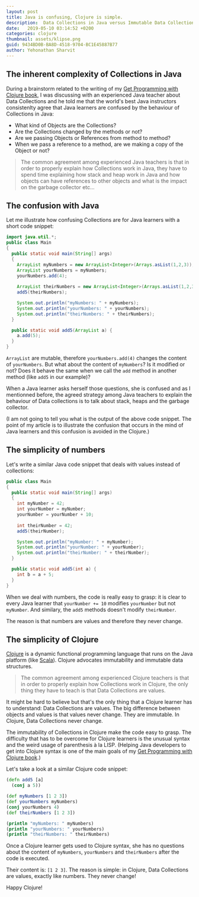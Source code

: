 ```yaml
---
layout: post
title: Java is confusing, Clojure is simple.  
description:  Data Collections in Java versus Immutable Data Collections in Clojure. The complexity of Java compared to the simplicity of Clojure.
date:   2019-05-10 03:14:52 +0200
categories: clojure
thumbnail: assets/klipse.png
guid: 9434BD0B-BA8D-4518-9704-BC1E45887B77
author: Yehonathan Sharvit
---
```


## The inherent complexity of Collections in Java

During a brainstorm related to the writing of my [Get Programming with Clojure book](https://www.manning.com/books/get-programming-with-clojure?a_aid=viebel&a_bid=399d9d64), I was discussing with an experienced Java teacher about Data Collections and he told me that the world's best Java instructors consistenlty agree that Java learners are confused by the behaviour of Collections in Java:

- What kind of Objects are the Collections?
- Are the Collections changed by the methods or not?
- Are we passing Objects or References from method to method?
- When we pass a reference to a method, are we making a copy of the Object or not?

> The common agreement among experienced Java teachers is that in order to properly explain how Collections work in Java, they have to spend time explaining how stack and heap work in Java and how objects can have references to other objects and what is the impact on the garbage collector etc...


## The confusion with Java

Let me illustrate how confusing Collections are for Java learners with a short code snippet:

~~~java
import java.util.*;
public class Main
{
  public static void main(String[] args)
  {
    ArrayList myNumbers = new ArrayList<Integer>(Arrays.asList(1,2,3));
    ArrayList yourNumbers = myNumbers;
    yourNumbers.add(4);
        
    ArrayList theirNumbers = new ArrayList<Integer>(Arrays.asList(1,2,3));
    add5(theirNumbers);

    System.out.println("myNumbers: " + myNumbers);
    System.out.println("yourNumbers: " + yourNumbers);
    System.out.println("theirNumbers: " + theirNumbers);
  }

  public static void add5(ArrayList a) {
    a.add(5);
  }
}
~~~

`ArrayList` are mutable, therefore `yourNumbers.add(4)` changes the content of `yourNumbers`. But what about the content of `myNumbers`? Is it modified or not? Does it behave the same when we call the `add` method in another method (like `add5` in our example)?

When a Java learner asks herself those questions, she is confused and as I mentionned before, the agreed strategy among Java teachers to explain the behaviour of Data collections is to talk about stack, heaps and the garbage collector.

(I am not going to tell you what is the output of the above code snippet. The point of my article is to illustrate the confusion that occurs in the mind of Java learners and this confusion is avoided in the Clojure.)

## The simplicity of numbers

Let's write a similar Java code snippet that deals with values instead of collections:

~~~java
public class Main
{
  public static void main(String[] args)
  {
    int myNumber = 42;
    int yourNumber = myNumber;
    yourNumber = yourNumber + 10;
        
    int theirNumber = 42;
    add5(theirNumber);

    System.out.println("myNumber: " + myNumber);
    System.out.println("yourNumber: " + yourNumber);
    System.out.println("theirNumber: " + theirNumber);
  }

  public static void add5(int a) {
    int b = a + 5;
  }
}
~~~

When we deal with numbers, the code is really easy to grasp: it is clear to every Java learner that `yourNumber += 10` modifies `yourNumber` but not `myNumber`. And similary, the `add5` methods doesn't modify `theirNumber`.

The reason is that numbers are values and therefore they never change.


## The simplicity of Clojure

[Clojure](https://en.wikipedia.org/wiki/Clojure) is a dynamic functional programming language that runs on the Java platform (like [Scala](https://en.wikipedia.org/wiki/Scala_(programming_language))). Clojure advocates immutability and immutable data structures. 

> The common agreement among experienced Clojure teachers is that in order to properly explain how Collections work in Clojure, the only thing they have to teach is that Data Collections are values.

It might be hard to believe but that's the only thing that a Clojure learner has to understand: Data Collections are values. The big difference between objects and values is that values never change. They are immutable. In Clojure, Data Collections never change.

The immutability of Collections in Clojure make the code easy to grasp. The difficulty that has to be overcome for Clojure learners is the unusual syntax and the weird usage of parenthesis à la LISP.  (Helping Java developers to get into Clojure syntax is one of the main goals of my [Get Programming with Clojure book](https://www.manning.com/books/get-programming-with-clojure?a_aid=viebel&a_bid=399d9d64).)

Let's take a look at a similar Clojure code snippet:

~~~clojure
(defn add5 [a]
  (conj a 5))

(def myNumbers [1 2 3])
(def yourNumbers myNumbers)
(conj yourNumbers 4)
(def theirNumbers [1 2 3])

(println "myNumbers: " myNumbers)
(println "yourNumbers: " yourNumbers)
(println "theirNumbers: " theirNumbers)
~~~

Once a Clojure learner gets used to Clojure syntax, she has no questions about the content of `myNumbers`, `yourNumbers` and `theirNumbers` after the code is executed.

Their content is: `[1 2 3]`. The reason is simple: in Clojure, Data Collections are values, exactly like numbers. They never change!

Happy Clojure!
